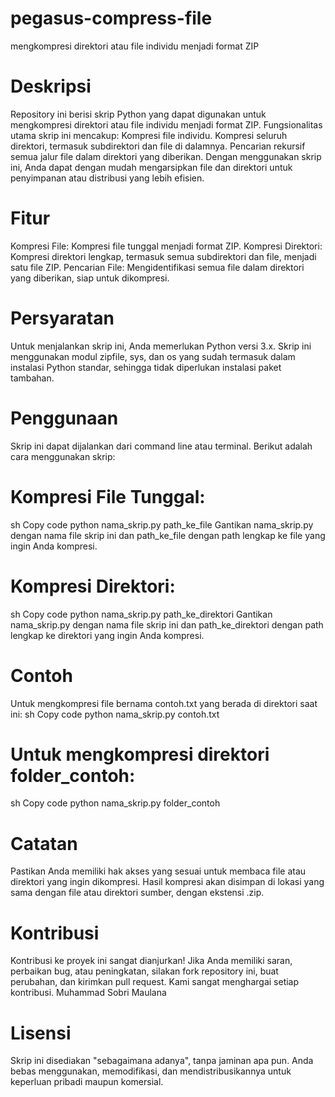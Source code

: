 # pegasus-compress-file
mengkompresi direktori atau file individu menjadi format ZIP

# Deskripsi
Repository ini berisi skrip Python yang dapat digunakan untuk mengkompresi direktori atau file individu menjadi format ZIP. Fungsionalitas utama skrip ini mencakup:
Kompresi file individu.
Kompresi seluruh direktori, termasuk subdirektori dan file di dalamnya.
Pencarian rekursif semua jalur file dalam direktori yang diberikan.
Dengan menggunakan skrip ini, Anda dapat dengan mudah mengarsipkan file dan direktori untuk penyimpanan atau distribusi yang lebih efisien.

# Fitur
Kompresi File: Kompresi file tunggal menjadi format ZIP.
Kompresi Direktori: Kompresi direktori lengkap, termasuk semua subdirektori dan file, menjadi satu file ZIP.
Pencarian File: Mengidentifikasi semua file dalam direktori yang diberikan, siap untuk dikompresi.

# Persyaratan
Untuk menjalankan skrip ini, Anda memerlukan Python versi 3.x. Skrip ini menggunakan modul zipfile, sys, dan os yang sudah termasuk dalam instalasi Python standar, sehingga tidak diperlukan instalasi paket tambahan.

# Penggunaan
Skrip ini dapat dijalankan dari command line atau terminal. Berikut adalah cara menggunakan skrip:

# Kompresi File Tunggal:
sh
Copy code
python nama_skrip.py path_ke_file
Gantikan nama_skrip.py dengan nama file skrip ini dan path_ke_file dengan path lengkap ke file yang ingin Anda kompresi.

# Kompresi Direktori:
sh
Copy code
python nama_skrip.py path_ke_direktori
Gantikan nama_skrip.py dengan nama file skrip ini dan path_ke_direktori dengan path lengkap ke direktori yang ingin Anda kompresi.

# Contoh
Untuk mengkompresi file bernama contoh.txt yang berada di direktori saat ini:
sh
Copy code
python nama_skrip.py contoh.txt

# Untuk mengkompresi direktori folder_contoh:
sh
Copy code
python nama_skrip.py folder_contoh

# Catatan
Pastikan Anda memiliki hak akses yang sesuai untuk membaca file atau direktori yang ingin dikompresi.
Hasil kompresi akan disimpan di lokasi yang sama dengan file atau direktori sumber, dengan ekstensi .zip.

# Kontribusi
Kontribusi ke proyek ini sangat dianjurkan! Jika Anda memiliki saran, perbaikan bug, atau peningkatan, silakan fork repository ini, buat perubahan, dan kirimkan pull request. Kami sangat menghargai setiap kontribusi.
Muhammad Sobri Maulana

# Lisensi
Skrip ini disediakan "sebagaimana adanya", tanpa jaminan apa pun. Anda bebas menggunakan, memodifikasi, dan mendistribusikannya untuk keperluan pribadi maupun komersial.
